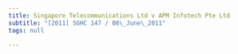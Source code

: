 ```yaml
---
title: Singapore Telecommunications Ltd v APM Infotech Pte Ltd
subtitle: "[2011] SGHC 147 / 08\_June\_2011"
tags: null

---
```


